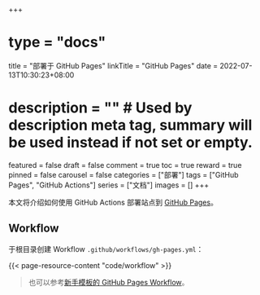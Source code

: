+++
# type = "docs"
title = "部署于 GitHub Pages"
linkTitle = "GitHub Pages"
date = 2022-07-13T10:30:23+08:00
# description = "" # Used by description meta tag, summary will be used instead if not set or empty.
featured = false
draft = false
comment = true
toc = true
reward = true
pinned = false
carousel = false
categories = ["部署"]
tags = ["GitHub Pages", "GitHub Actions"]
series = ["文档"]
images = []
+++

本文将介绍如何使用 GitHub Actions 部署站点到 [GitHub Pages](https://pages.github.com/)。

<!--more-->

## Workflow

于根目录创建 Workflow `.github/workflows/gh-pages.yml`：

{{< page-resource-content "code/workflow" >}}

> 也可以参考[新手模板的 GitHub Pages Workflow](https://github.com/razonyang/hugo-theme-bootstrap-skeleton/blob/main/.github/workflows/gh-pages.yml)。
